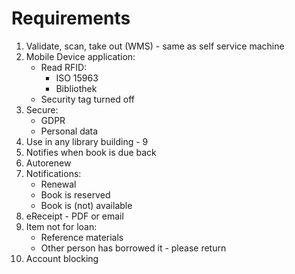 # Requirements
1. Validate, scan, take out (WMS) - same as self service machine
1. Mobile Device application:
	* Read RFID:
		* ISO 15963
		* Bibliothek
	* Security tag turned off
1. Secure:
	* GDPR
	* Personal data
1. Use in any library building - 9
1. Notifies when book is due back
1. Autorenew
1. Notifications:
	* Renewal
	* Book is reserved
	* Book is (not) available
1. eReceipt - PDF or email
1. Item not for loan:
	* Reference materials
	* Other person has borrowed it - please return
1. Account blocking